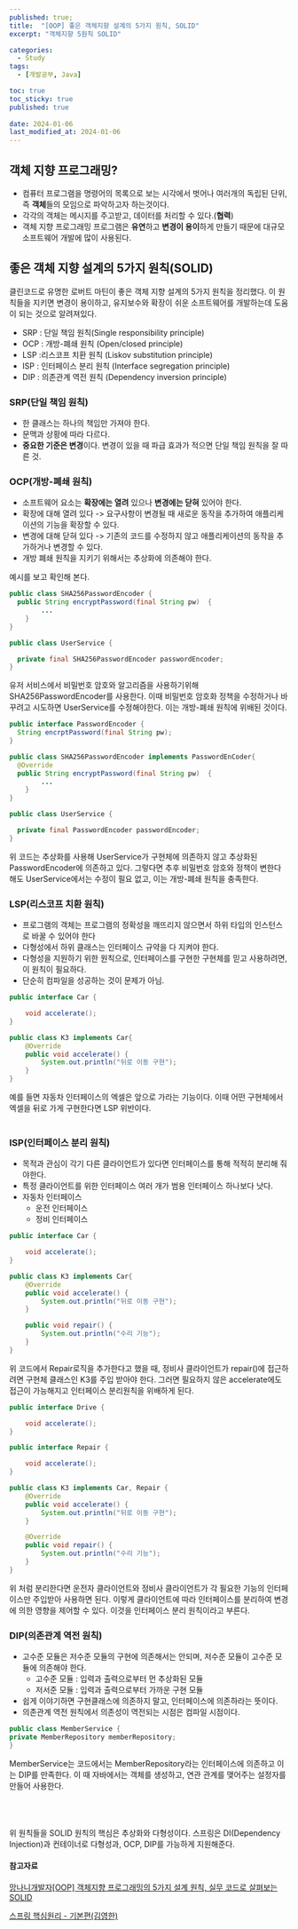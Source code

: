 ```yaml
---
published: true;
title:  "[OOP] 좋은 객체지향 설계의 5가지 원칙, SOLID"
excerpt: "객체지향 5원칙 SOLID"

categories:
  - Study
tags:
  - [개발공부, Java]

toc: true
toc_sticky: true
published: true
 
date: 2024-01-06
last_modified_at: 2024-01-06
---
```

## 객체 지향 프로그래밍?
- 컴퓨터 프로그램을 명령어의 목록으로 보는 시각에서 벗어나 여러개의 독립된 단위, 즉 **객체**들의 모임으로 파악하고자 하는것이다.
- 각각의 객체는 메시지를 주고받고, 데이터를 처리할 수 있다.(**협력**)
- 객체 지향 프로그래밍 프로그램은 **유연**하고 **변경이 용이**하게 만들기 때문에 대규모 소프트웨어 개발에 많이 사용된다.


## 좋은 객체 지향 설계의 5가지 원칙(SOLID)
클린코드로 유명한 로버트 마틴이 좋은 객체 지향 설계의 5가지 원칙을 정리했다. 이 원칙들을 지키면 변경이 용이하고, 유지보수와 확장이 쉬운 소프트웨어를 개발하는데 도움이 되는 것으로 알려져있다. 

- SRP : 단일 책임 원칙(Single responsibility principle)
- OCP : 개방-폐쇄 원칙 (Open/closed principle)
- LSP :리스코프 치환 원칙 (Liskov substitution principle)
- ISP : 인터페이스 분리 원칙 (Interface segregation principle)
- DIP : 의존관계 역전 원칙 (Dependency inversion principle)

### SRP(단일 책임 원칙)
- 한 클래스는 하나의 책임만 가져야 한다.
- 문맥과 상황에 따라 다르다.
- **중요한 기준은 변경**이다. 변경이 있을 때 파급 효과가 적으면 단일 책임 원칙을 잘 따른 것.

### OCP(개방-폐쇄 원칙)
- 소프트웨어 요소는 **확장에는 열려** 있으나 **변경에는 닫혀** 있어야 한다.
- 확장에 대해 열려 있다 -> 요구사항이 변경될 때 새로운 동작을 추가하여 애플리케이션의 기능을 확장할 수 있다.
- 변경에 대해 닫혀 있다 -> 기존의 코드를 수정하지 않고 애플리케이션의 동작을 추가하거나 변경할 수 있다.
- 개방 폐쇄 원칙을 지키기 위해서는 추상화에 의존해야 한다.

예시를 보고 확인해 본다.

```java
public class SHA256PasswordEncoder {
  public String encryptPassword(final String pw)  {
        ...
    }
}

public class UserService {

  private final SHA256PasswordEncoder passwordEncoder;
}
```

유저 서비스에서 비밀번호 암호와 알고리즘을 사용하기위해 SHA256PasswordEncoder를 사용한다. 이때 비밀번호 암호화 정책을 수정하거나 바꾸려고 시도하면 UserService를 수정해야한다. 이는 개방-폐쇄 원칙에 위배된 것이다. 

```java
public interface PasswordEncoder {
  String encrptPassword(final String pw);
}

public class SHA256PasswordEncoder implements PasswordEnCoder{
  @Override
  public String encryptPassword(final String pw)  {
        ...
    }
}

public class UserService {

  private final PasswordEncoder passwordEncoder;
}
```
위 코드는 추상화를 사용해 UserService가 구현체에 의존하지 않고 추상화된 PasswordEncoder에 의존하고 있다. 그렇다면 추후 비밀번호 암호와 정책이 변한다 해도 UserService에서는 수정이 필요 없고, 이는 개방-폐쇄 원칙을 충족한다.


### LSP(리스코프 치환 원칙)
- 프로그램의 객체는 프로그램의 정확성을 깨뜨리지 않으면서 하위 타입의 인스턴스로 바꿀 수 있어야 한다
- 다형성에서 하위 클래스는 인터페이스 규약을 다 지켜야 한다.
- 다형성을 지원하기 위한 원칙으로, 인터페이스를 구현한 구현체를 믿고 사용하려면, 이 원칙이 필요하다.
- 단순히 컴파일을 성공하는 것이 문제가 아님.

```java
public interface Car {

    void accelerate();
}

public class K3 implements Car{
    @Override
    public void accelerate() {
        System.out.println("뒤로 이동 구현");
    }
}
```

예를 들면 자동차 인터페이스의 엑셀은 앞으로 가라는 기능이다. 이때 어떤 구현체에서 엑셀을 뒤로 가게 구현한다면 LSP 위반이다. 
<br>
<br>

### ISP(인터페이스 분리 원칙)
- 목적과 관심이 각기 다른 클라이언트가 있다면 인터페이스를 통해 적적히 분리해 줘야한다.
- 특정 클라이언트를 위한 인터페이스 여러 개가 범용 인터페이스 하나보다 낫다.
- 자동차 인터페이스
  - 운전 인터페이스
  - 정비 인터페이스

```java
public interface Car {

    void accelerate();
}

public class K3 implements Car{
    @Override
    public void accelerate() {
        System.out.println("뒤로 이동 구현");
    }

    public void repair() {
        System.out.println("수리 기능");
    }
}
```
위 코드에서 Repair로직을 추가한다고 했을 때, 정비사 클라이언트가 repair()에 접근하려면 구현체 클래스인 K3를 주입 받아야 한다. 그러면 필요하지 않은 accelerate에도 접근이 가능해지고 인터페이스 분리원칙을 위배하게 된다.

```java
public interface Drive {

    void accelerate();
}

public interface Repair {

    void accelerate();
}

public class K3 implements Car, Repair {
    @Override
    public void accelerate() {
        System.out.println("뒤로 이동 구현");
    }

    @Override
    public void repair() {
        System.out.println("수리 기능");
    }
}
```
위 처럼 분리한다면 운전자 클라이언트와 정비사 클라이언트가 각 필요한 기능의 인터페이스만 주입받아 사용하면 된다. 이렇게 클라이언트에 따라 인터페이스를 분리하여 변경에 의한 영향을 제어할 수 있다. 이것을 인터페이스 분리 원칙이라고 부른다.

### DIP(의존관계 역전 원칙)
- 고수준 모듈은 저수준 모듈의 구현에 의존해서는 안되며, 저수준 모듈이 고수준 모듈에 의존해야 한다.
  - 고수준 모듈 : 입력과 출력으로부터 먼 추상화된 모듈
  - 저서준 모듈 : 입력과 출력으로부터 가까운 구현 모듈
- 쉽게 이야기하면 구현클래스에 의존하지 말고, 인터페이스에 의존하라는 뜻이다.
- 의존관계 역전 원칙에서 의존성이 역전되는 시점은 컴파일 시점이다.

```java
public class MemberService {
private MemberRepository memberRepository;
}
```
MemberService는 코드에서는 MemberRepository라는 인터페이스에 의존하고 이는 DIP를 만족한다. 이 때 자바에서는 객체를 생성하고, 연관 관계를 맺어주는 설정자를 만들어 사용한다.
<br>
<br>
<br>
<br>

위 원칙들을 SOLID 원칙의 핵심은 추상화와 다형성이다. 스프링은 DI(Dependency Injection)과 컨테이너로 다형성과, OCP, DIP를 가능하게 지원해준다.




#### 참고자료
[망나니개발자\[OOP\] 객체지향 프로그래밍의 5가지 설계 원칙, 실무 코드로 살펴보는 SOLID](https://mangkyu.tistory.com/194)

[스프링 핵심원리 - 기본편(김영한)](https://www.inflearn.com/course/%EC%8A%A4%ED%94%84%EB%A7%81-%ED%95%B5%EC%8B%AC-%EC%9B%90%EB%A6%AC-%EA%B8%B0%EB%B3%B8%ED%8E%B8#)